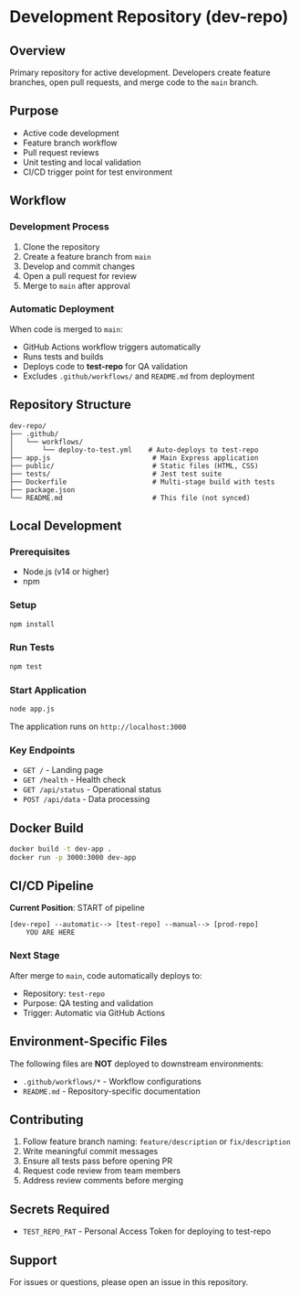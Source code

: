 # Development Repository (dev-repo)

## Overview
Primary repository for active development. Developers create feature branches, open pull requests, and merge code to the `main` branch.

## Purpose
- Active code development
- Feature branch workflow
- Pull request reviews
- Unit testing and local validation
- CI/CD trigger point for test environment

## Workflow

### Development Process
1. Clone the repository
2. Create a feature branch from `main`
3. Develop and commit changes
4. Open a pull request for review
5. Merge to `main` after approval

### Automatic Deployment
When code is merged to `main`:
- GitHub Actions workflow triggers automatically
- Runs tests and builds
- Deploys code to **test-repo** for QA validation
- Excludes `.github/workflows/` and `README.md` from deployment

## Repository Structure
```
dev-repo/
├── .github/
│   └── workflows/
│       └── deploy-to-test.yml    # Auto-deploys to test-repo
├── app.js                         # Main Express application
├── public/                        # Static files (HTML, CSS)
├── tests/                         # Jest test suite
├── Dockerfile                     # Multi-stage build with tests
├── package.json
└── README.md                      # This file (not synced)
```

## Local Development

### Prerequisites
- Node.js (v14 or higher)
- npm

### Setup
```bash
npm install
```

### Run Tests
```bash
npm test
```

### Start Application
```bash
node app.js
```

The application runs on `http://localhost:3000`

### Key Endpoints
- `GET /` - Landing page
- `GET /health` - Health check
- `GET /api/status` - Operational status
- `POST /api/data` - Data processing

## Docker Build
```bash
docker build -t dev-app .
docker run -p 3000:3000 dev-app
```

## CI/CD Pipeline
**Current Position**: START of pipeline

```
[dev-repo] --automatic--> [test-repo] --manual--> [prod-repo]
    YOU ARE HERE
```

### Next Stage
After merge to `main`, code automatically deploys to:
- Repository: `test-repo`
- Purpose: QA testing and validation
- Trigger: Automatic via GitHub Actions

## Environment-Specific Files
The following files are **NOT** deployed to downstream environments:
- `.github/workflows/*` - Workflow configurations
- `README.md` - Repository-specific documentation

## Contributing
1. Follow feature branch naming: `feature/description` or `fix/description`
2. Write meaningful commit messages
3. Ensure all tests pass before opening PR
4. Request code review from team members
5. Address review comments before merging

## Secrets Required
- `TEST_REPO_PAT` - Personal Access Token for deploying to test-repo

## Support
For issues or questions, please open an issue in this repository.
